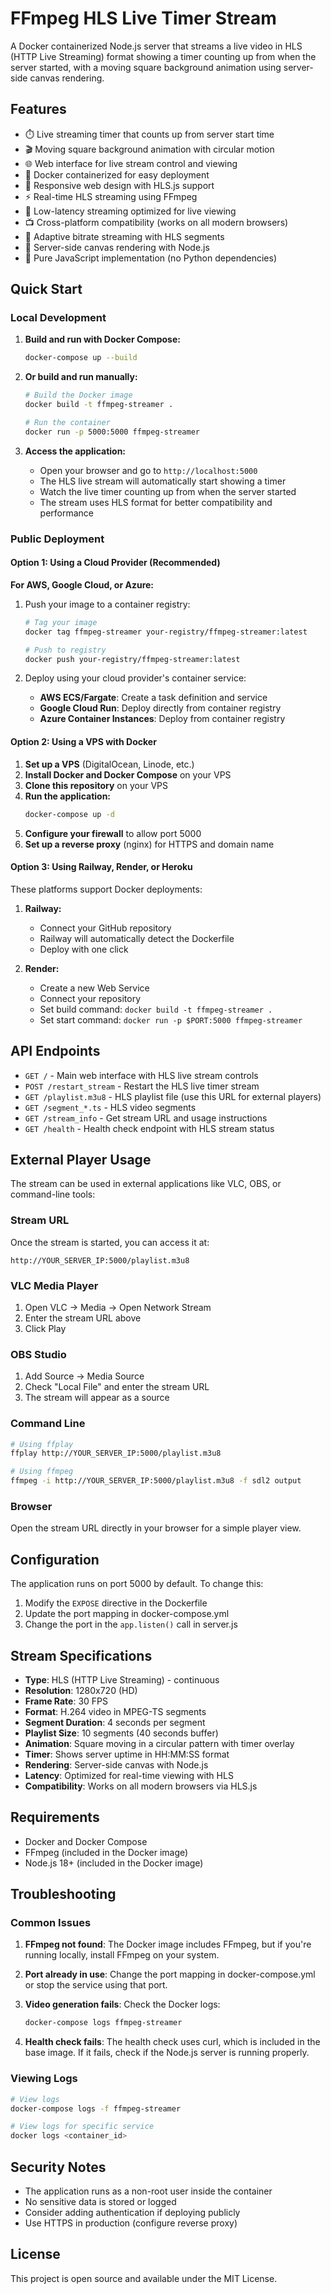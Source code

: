 # FFmpeg HLS Live Timer Stream

A Docker containerized Node.js server that streams a live video in HLS (HTTP Live Streaming) format showing a timer counting up from when the server started, with a moving square background animation using server-side canvas rendering.

## Features

- ⏱️ Live streaming timer that counts up from server start time
- 🎬 Moving square background animation with circular motion
- 🌐 Web interface for live stream control and viewing
- 🐳 Docker containerized for easy deployment
- 📱 Responsive web design with HLS.js support
- ⚡ Real-time HLS streaming using FFmpeg
- 🎯 Low-latency streaming optimized for live viewing
- 📺 Cross-platform compatibility (works on all modern browsers)
- 🔄 Adaptive bitrate streaming with HLS segments
- 🎨 Server-side canvas rendering with Node.js
- 🚀 Pure JavaScript implementation (no Python dependencies)

## Quick Start

### Local Development

1. **Build and run with Docker Compose:**
   ```bash
   docker-compose up --build
   ```

2. **Or build and run manually:**
   ```bash
   # Build the Docker image
   docker build -t ffmpeg-streamer .
   
   # Run the container
   docker run -p 5000:5000 ffmpeg-streamer
   ```

3. **Access the application:**
   - Open your browser and go to `http://localhost:5000`
   - The HLS live stream will automatically start showing a timer
   - Watch the live timer counting up from when the server started
   - The stream uses HLS format for better compatibility and performance

### Public Deployment

#### Option 1: Using a Cloud Provider (Recommended)

**For AWS, Google Cloud, or Azure:**

1. Push your image to a container registry:
   ```bash
   # Tag your image
   docker tag ffmpeg-streamer your-registry/ffmpeg-streamer:latest
   
   # Push to registry
   docker push your-registry/ffmpeg-streamer:latest
   ```

2. Deploy using your cloud provider's container service:
   - **AWS ECS/Fargate**: Create a task definition and service
   - **Google Cloud Run**: Deploy directly from container registry
   - **Azure Container Instances**: Deploy from container registry

#### Option 2: Using a VPS with Docker

1. **Set up a VPS** (DigitalOcean, Linode, etc.)
2. **Install Docker and Docker Compose** on your VPS
3. **Clone this repository** on your VPS
4. **Run the application:**
   ```bash
   docker-compose up -d
   ```
5. **Configure your firewall** to allow port 5000
6. **Set up a reverse proxy** (nginx) for HTTPS and domain name

#### Option 3: Using Railway, Render, or Heroku

These platforms support Docker deployments:

1. **Railway:**
   - Connect your GitHub repository
   - Railway will automatically detect the Dockerfile
   - Deploy with one click

2. **Render:**
   - Create a new Web Service
   - Connect your repository
   - Set build command: `docker build -t ffmpeg-streamer .`
   - Set start command: `docker run -p $PORT:5000 ffmpeg-streamer`

## API Endpoints

- `GET /` - Main web interface with HLS live stream controls
- `POST /restart_stream` - Restart the HLS live timer stream
- `GET /playlist.m3u8` - HLS playlist file (use this URL for external players)
- `GET /segment_*.ts` - HLS video segments
- `GET /stream_info` - Get stream URL and usage instructions
- `GET /health` - Health check endpoint with HLS stream status

## External Player Usage

The stream can be used in external applications like VLC, OBS, or command-line tools:

### Stream URL
Once the stream is started, you can access it at:
```
http://YOUR_SERVER_IP:5000/playlist.m3u8
```

### VLC Media Player
1. Open VLC → Media → Open Network Stream
2. Enter the stream URL above
3. Click Play

### OBS Studio
1. Add Source → Media Source
2. Check "Local File" and enter the stream URL
3. The stream will appear as a source

### Command Line
```bash
# Using ffplay
ffplay http://YOUR_SERVER_IP:5000/playlist.m3u8

# Using ffmpeg
ffmpeg -i http://YOUR_SERVER_IP:5000/playlist.m3u8 -f sdl2 output
```

### Browser
Open the stream URL directly in your browser for a simple player view.

## Configuration

The application runs on port 5000 by default. To change this:

1. Modify the `EXPOSE` directive in the Dockerfile
2. Update the port mapping in docker-compose.yml
3. Change the port in the `app.listen()` call in server.js

## Stream Specifications

- **Type**: HLS (HTTP Live Streaming) - continuous
- **Resolution**: 1280x720 (HD)
- **Frame Rate**: 30 FPS
- **Format**: H.264 video in MPEG-TS segments
- **Segment Duration**: 4 seconds per segment
- **Playlist Size**: 10 segments (40 seconds buffer)
- **Animation**: Square moving in a circular pattern with timer overlay
- **Timer**: Shows server uptime in HH:MM:SS format
- **Rendering**: Server-side canvas with Node.js
- **Latency**: Optimized for real-time viewing with HLS
- **Compatibility**: Works on all modern browsers via HLS.js

## Requirements

- Docker and Docker Compose
- FFmpeg (included in the Docker image)
- Node.js 18+ (included in the Docker image)

## Troubleshooting

### Common Issues

1. **FFmpeg not found**: The Docker image includes FFmpeg, but if you're running locally, install FFmpeg on your system.

2. **Port already in use**: Change the port mapping in docker-compose.yml or stop the service using that port.

3. **Video generation fails**: Check the Docker logs:
   ```bash
   docker-compose logs ffmpeg-streamer
   ```

4. **Health check fails**: The health check uses curl, which is included in the base image. If it fails, check if the Node.js server is running properly.

### Viewing Logs

```bash
# View logs
docker-compose logs -f ffmpeg-streamer

# View logs for specific service
docker logs <container_id>
```

## Security Notes

- The application runs as a non-root user inside the container
- No sensitive data is stored or logged
- Consider adding authentication if deploying publicly
- Use HTTPS in production (configure reverse proxy)

## License

This project is open source and available under the MIT License.
